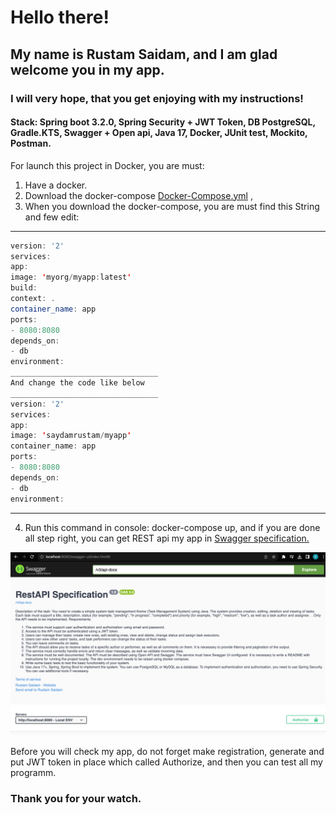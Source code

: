 # Hello there!
## My name is Rustam Saidam, and I am glad welcome you in my app.
### I will very hope, that you get enjoying with my instructions!

 
#### Stack: Spring boot 3.2.0, Spring Security + JWT Token, DB PostgreSQL, Gradle.KTS, Swagger + Open api, Java 17, Docker, JUnit test, Mockito, Postman.

For launch this project in Docker, you are must:

1) Have a docker.
2) Download the docker-compose
   [Docker-Compose.yml](https://github.com/RustamSaydam/TestEFFECTIVEmobile/blob/saidam_back_beta/docker-compose.yml) ,
3) When you download  the docker-compose, you are must find this String and few edit:
_________________________________
``` java
version: '2'
services:
app:
image: 'myorg/myapp:latest'
build:
context: .
container_name: app
ports:
- 8080:8080
depends_on:
- db
environment:
_________________________________
And change the code like below
_________________________________
version: '2'
services:
app:
image: 'saydamrustam/myapp'
container_name: app
ports:
- 8080:8080
depends_on:
- db
environment:
```
_______________________________
4) Run this command in console: docker-compose up, and if you are done all step right, you can get REST api my app in [Swagger specification.](http://localhost:8080/swagger-ui/index.html#/authentication-controller)
 
![HelloWorld](https://github.com/RustamSaydam/RustamSaydam/blob/master/Screenshot%202023-12-23%20at%2023.13.03.png?raw=true)

Before you will check my app, do not forget make registration,  generate and put JWT token in place which called Authorize, and then you can test all my programm.


### Thank you for your watch.

